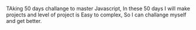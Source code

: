TAking 50 days challange to master Javascript, In these 50 days I will make projects and level of project is Easy to complex, So I can challange myself and get better.

